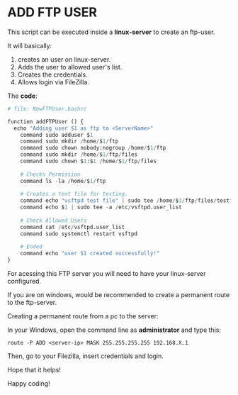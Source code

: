 # ADD FTP USER

This script can be executed inside a <b>linux-server</b> to create an ftp-user.

It will basically:

1. creates an user on linux-server.
2. Adds the user to allowed user's list.
3. Creates the credentials.
4. Allows login via FileZilla.

The <b>code</b>:
```python
# file: NewFTPUser.bashrc

function addFTPUser () {
  echo "Adding user $1 as ftp to <ServerName>"
	command sudo adduser $1
	command sudo mkdir /home/$1/ftp
	command sudo chown nobody:nogroup /home/$1/ftp
	command sudo mkdir /home/$1/ftp/files
	command sudo chown $1:$1 /home/$1/ftp/files
	
	# Checks Permission
	command ls -la /home/$1/ftp
	
	# Creates a text file for testing.
	command echo "vsftpd test file" | sudo tee /home/$1/ftp/files/testfile.txt
	command echo $1 | sudo tee -a /etc/vsftpd.user_list
	
	# Check Allowed Users
	command cat /etc/vsftpd.user_list
	command sudo systemctl restart vsftpd
	
	# Ended
	command echo "user $1 created successfully!"
}
```

For acessing this FTP server you will need to have your linux-server configured.

If you are on windows, would be recommended to create a permanent route to the ftp-server.

Creating a permanent route from a pc to the server:

In your Windows, open the command line as <b>administrator</b> and type this:

  `route -P ADD <server-ip> MASK 255.255.255.255 192.168.X.1`
  
Then, go to your Filezilla, insert credentials and login.

Hope that it helps!

Happy coding!
